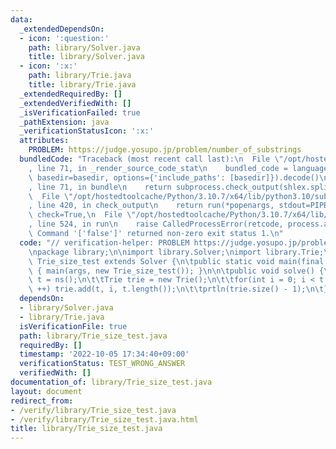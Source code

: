 ```yaml
---
data:
  _extendedDependsOn:
  - icon: ':question:'
    path: library/Solver.java
    title: library/Solver.java
  - icon: ':x:'
    path: library/Trie.java
    title: library/Trie.java
  _extendedRequiredBy: []
  _extendedVerifiedWith: []
  _isVerificationFailed: true
  _pathExtension: java
  _verificationStatusIcon: ':x:'
  attributes:
    PROBLEM: https://judge.yosupo.jp/problem/number_of_substrings
  bundledCode: "Traceback (most recent call last):\n  File \"/opt/hostedtoolcache/Python/3.10.7/x64/lib/python3.10/site-packages/onlinejudge_verify/documentation/build.py\"\
    , line 71, in _render_source_code_stat\n    bundled_code = language.bundle(stat.path,\
    \ basedir=basedir, options={'include_paths': [basedir]}).decode()\n  File \"/opt/hostedtoolcache/Python/3.10.7/x64/lib/python3.10/site-packages/onlinejudge_verify/languages/user_defined.py\"\
    , line 71, in bundle\n    return subprocess.check_output(shlex.split(command))\n\
    \  File \"/opt/hostedtoolcache/Python/3.10.7/x64/lib/python3.10/subprocess.py\"\
    , line 420, in check_output\n    return run(*popenargs, stdout=PIPE, timeout=timeout,\
    \ check=True,\n  File \"/opt/hostedtoolcache/Python/3.10.7/x64/lib/python3.10/subprocess.py\"\
    , line 524, in run\n    raise CalledProcessError(retcode, process.args,\nsubprocess.CalledProcessError:\
    \ Command '['false']' returned non-zero exit status 1.\n"
  code: "// verification-helper: PROBLEM https://judge.yosupo.jp/problem/number_of_substrings\n\
    \npackage library;\n\nimport library.Solver;\nimport library.Trie;\n\npublic class\
    \ Trie_size_test extends Solver {\n\tpublic static void main(final String[] args)\
    \ { main(args, new Trie_size_test()); }\n\n\tpublic void solve() {\n\t\tString\
    \ t = ns();\n\t\tTrie trie = new Trie();\n\t\tfor(int i = 0; i < t.length(); i\
    \ ++) trie.add(t, i, t.length());\n\t\tprtln(trie.size() - 1);\n\t}\n}"
  dependsOn:
  - library/Solver.java
  - library/Trie.java
  isVerificationFile: true
  path: library/Trie_size_test.java
  requiredBy: []
  timestamp: '2022-10-05 17:34:40+09:00'
  verificationStatus: TEST_WRONG_ANSWER
  verifiedWith: []
documentation_of: library/Trie_size_test.java
layout: document
redirect_from:
- /verify/library/Trie_size_test.java
- /verify/library/Trie_size_test.java.html
title: library/Trie_size_test.java
---
```

